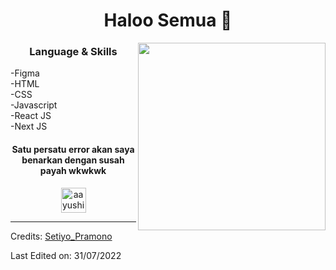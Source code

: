<h1 align="center"> Haloo Semua 👋 </h1>
<p align="center"></p> 
<img align="right" src="https://www.kindpng.com/picc/m/274-2748314_freetoedit-menherachan-animegirl-animecute-png-kawaii-anime-girl.png" height="300" width="300">
<h3 align="center"> Language & Skills </h3>

-Figma <br>
-HTML <br>
-CSS <br>
-Javascript <br>
-React JS <br>
-Next JS

<h4 align="center">Satu persatu error akan saya benarkan dengan susah payah wkwkwk</h4>




<p align="center">
<a href="https://github.com/SetiyoPramono" target="blank"><img align="center" src="https://cdn.jsdelivr.net/npm/simple-icons@3.0.1/icons/dev-dot-to.svg" alt="aayushi-droid" height="40" width="40" /></a>
</p>

-----
Credits: [Setiyo_Pramono](https://github.com/SetiyoPramono)

Last Edited on: 31/07/2022
